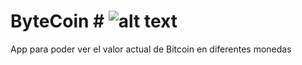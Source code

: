 # ByteCoin # ![alt text](https://camo.githubusercontent.com/4751d3561450d56710436312805a23f58a01eb5459698db360420f104cbd98a7/68747470733a2f2f696d672e736869656c64732e696f2f62616467652f4c696e6b6564496e2d466f6c6c6f772d696e666f726d6174696f6e616c3f6c696e6b3d68747470733a2f2f7777772e6c696e6b6564696e2e636f6d2f696e2f73616e746961676f2d616775697272652d3033323834613230312f)
App para poder ver el valor actual de Bitcoin en diferentes monedas



